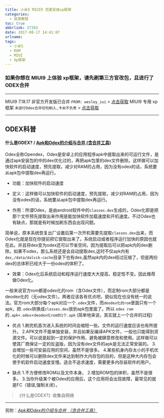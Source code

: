 ```yaml
---
title: 小米5 MIUI9 完美安装xp框架
categories:
  - 资源教程
toc: true
abbrlink: 57293
date: 2017-08-17 14:41:07
urlname:
tags:
  - 小米5
  - ROM
  - MIUI
  - Xp框架
---
```

### 如果你想在 MIUI9 上体验 xp框架，请先刷第三方官改包，且进行了ODEX合并
***
MIUI9 7.18.17 非官方开发版已合并 `FROM: wesley_iui` > [点击获取](https://pan.baidu.com/s/1eRUfh78)
MIUI9 专用 xp框架 `未进行Odex合并切勿刷入,卡米不负责` > [点击获取](https://pan.baidu.com/s/1hrBelqk)


***
## ODEX科普 
#### 什么是ODEX?  / [Apk和Odex的介绍与合并 (含合并工具)](../65218/)

Odex全称Opendex，Odex是安卓上的应用程序apk中提取出来的可运行文件，是通过apk安装包的中的dex优化过的，再把apk包里的dex文件删除。这样做可以加快软件的启动速度，预先提取，减少对RAM的占用，因为没有odex的话，系统要从apk包中提取dex再运行。

- 功能：加快软件的启动速度  

- 定义：这样做可以加快软件的启动速度，预先提取，减少对RAM的占用，因为没有odex的话，系统要从apk包中提取dex再运行。

- 作用：所谓Odex，是由android软件中的`classes.dex`生成的，Odex化即是把那个文件预先提取出来作用是能加快软件加载速度和开机速度。不过Odex也有缺点，那就是有时候加刷东西会出现问题。

简单说，原本系统恢复出厂设置后第一次开机需要先提取`classes.dex`出来，而Odex化就是现在你提前把它提取出来了。系统启动或者程序运行加快的原因也就在此。并且将dex变为odex还可以节省空间，因为提取后可以把apk内的dex删除。如果不odex，那么系统还是会自动提取dex,这时不仅apk内有`dex,/data/dalvik-cache`目录下也有dex,虽然apk内的dex经过压缩了，但是两份dex的总体积已经大于一份odex的体积了。

- 效果：Odex化后系统启动和程序运行速度大大提高，稳定性不变。因此推荐做Odex化。

一般来说官方rom都是odex化的rom（含Odex文件），而定制rom大部分都是deodex化的（无odex文件）。两者应该各有优点吧，貌似现在也没有统一的说法。官方rom大部分每个apk对应一个`.odex`文件，而`deodex化的rom`里面只有一个apk，把`.odex`转换成`classes.dex`放到apk包里面了。所以 `odex rom`的`.apk+.odex`=`deodex化rom的1个.apk` (简单地来说，其实就上一个合并的过程)

- 优点
1.刷完机首次进入系统的时间会缩短一些。文件的运行速度应该也有所提升。
2.APK文件不能单独安装，并且如果反编译APK文件，一般也只能得到资源文件。可以说是起到一定的保护作用，避免被肆意修改和使用。这样做可以使其厂商保证一定的反盗版，因为没有dex文件的apk是无法正常安装的。
3.会增加一些可安装应用的空间，虽然不是很多。
4.某些机身内存太小的手机优化的时候可以删除dex文件来达到制作大内存包的目的，但是这种大内存包会使手机软件启动速度变慢。适合不追求速度，需要更多内存装软件的用户。

- 缺点
1.不方便修改ROM以及文件本身。
2.增加ROM包的体积，虽然不是很多。
3.当你升级某个被Odex的应用后，这个应用将会出现故障，最常见的就是FC（错误,强制关闭）。

>《什么是ODEX?》收集自网络

***
另附：[*Apk和Odex的介绍与合并 （含合并工具）*](../65218/)